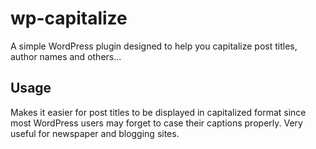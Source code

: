# wp-capitalize
A simple WordPress plugin designed to help you capitalize post titles, author names and others...

## Usage
Makes it easier for post titles to be displayed in capitalized format since most WordPress users may forget to case their captions properly. Very useful for newspaper and blogging sites.